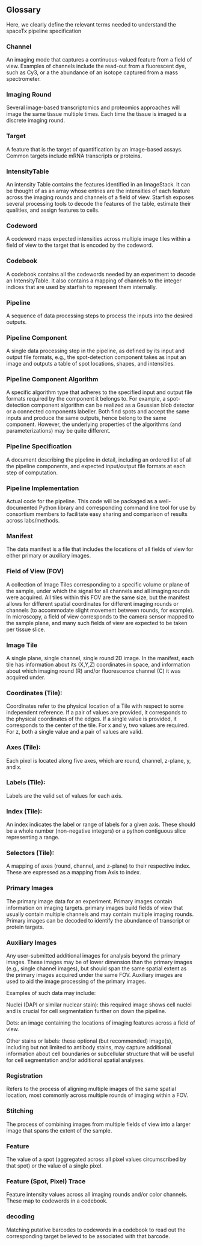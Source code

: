 ## Glossary
Here, we clearly define the relevant terms needed to understand the spaceTx pipeline specification

### Channel
An imaging mode that captures a continuous-valued feature from a field of view. Examples of channels include the read-out from a fluorescent dye, such as Cy3, or a the abundance of an isotope captured from a mass spectrometer.

### Imaging Round
Several image-based transcriptomics and proteomics approaches will image the same tissue multiple times. Each time the tissue is imaged is a discrete imaging round.

### Target
A feature that is the target of quantification by an image-based assays. Common targets include mRNA transcripts or proteins.

### IntensityTable
An intensity Table contains the features identified in an ImageStack. It can be thought of as an array whose entries are the intensities of each feature across the imaging rounds and channels of a field of view. Starfish exposes several processing tools to decode the features of the table, estimate their qualities, and assign features to cells.

### Codeword
A codeword maps expected intensities across multiple image tiles within a field of view to the target that is encoded by the codeword.

### Codebook
A codebook contains all the codewords needed by an experiment to decode an IntensityTable. It also contains a mapping of channels to the integer indices that are used by starfish to represent them internally.

### Pipeline
A sequence of data processing steps to process the inputs into the desired outputs.

### Pipeline Component
A single data processing step in the pipeline, as defined by its input and output file formats, e.g., the spot-detection component takes as input an image and outputs a table of spot locations, shapes, and intensities.

### Pipeline Component Algorithm
A specific algorithm type that adheres to the specified input and output file formats required by the component it belongs to. For example, a spot-detection component algorithm can be realized as a Gaussian blob detector or a connected components labeller. Both find spots and accept the same inputs and produce the same outputs, hence belong to the same component. However, the underlying properties of the algorithms (and parameterizations) may be quite different.

### Pipeline Specification
A document describing the pipeline in detail, including an ordered list of all the pipeline components, and expected input/output file formats at each step of computation.

### Pipeline Implementation
Actual code for the pipeline. This code will be packaged as a well-documented Python library and corresponding command line tool for use by consortium members to facilitate easy sharing and comparison of results across labs/methods.

### Manifest
The data manifest is a file that includes the locations of all fields of view for either primary or auxiliary images.

### Field of View (FOV)
A collection of Image Tiles corresponding to a specific volume or plane of the sample, under which the signal for all channels and all imaging rounds were acquired. All tiles within this FOV are the same size, but the manifest allows for different spatial coordinates for different imaging rounds or channels (to accommodate slight movement between rounds, for example).
In microscopy, a field of view corresponds to the camera sensor mapped to the sample plane, and many such fields of view are expected to be taken per tissue slice.

### Image Tile
A single plane, single channel, single round 2D image. In the manifest, each tile has information about its (X,Y,Z) coordinates in space, and information about which imaging round (R) and/or fluorescence channel (C) it was acquired under.

### Coordinates (Tile):
Coordinates refer to the physical location of a Tile with respect to some independent reference.  If a pair of values are provided, it corresponds to the physical coordinates of the edges.  If a single value is provided, it corresponds to the center of the tile.  For x and y, two values are required.  For z, both a single value and a pair of values are valid.

### Axes (Tile):
Each pixel is located along five axes, which are round, channel, z-plane, y, and x.

### Labels (Tile):
Labels are the valid set of values for each axis.

### Index (Tile):
An index indicates the label or range of labels for a given axis.  These should be a whole number (non-negative integers) or a python contiguous slice representing a range.

### Selectors (Tile):
A mapping of axes (round, channel, and z-plane) to their respective index.  These are expressed as a mapping from Axis to index.

### Primary Images
The primary image data for an experiment. Primary images contain information on imaging targets. primary images build fields of view that usually contain multiple channels and may contain multiple imaging rounds. Primary images can be decoded to identify the abundance of transcript or protein targets.

### Auxiliary Images
Any user-submitted additional images for analysis beyond the primary images. These images may be of lower dimension than the primary images (e.g., single channel images), but should span the same spatial extent as the primary images acquired under the same FOV. Auxiliary images are used to aid the image processing of the primary images.

Examples of such data may include:

Nuclei (DAPI or similar nuclear stain): this required image shows cell nuclei and is crucial for cell segmentation further on down the pipeline.

Dots: an image containing the locations of imaging features across a field of view.

Other stains or labels: these optional (but recommended) image(s), including but not limited to antibody stains, may capture additional information about cell boundaries or subcellular structure that will be useful for cell segmentation and/or additional spatial analyses.

### Registration
Refers to the process of aligning multiple images of the same spatial location, most commonly across
multiple rounds of imaging within a FOV.

### Stitching
The process of combining images from multiple fields of view into a larger image that spans the
extent of the sample.

### Feature
The value of a spot (aggregated across all pixel values circumscribed by that spot) or the value of
a single pixel.

### Feature (Spot, Pixel) Trace
Feature intensity values across all imaging rounds and/or color channels. These map to codewords in
a codebook.

### decoding
Matching putative barcodes to codewords in a codebook to read out the corresponding target believed
to be associated with that barcode.
